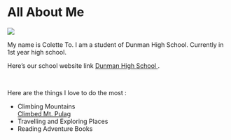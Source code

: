 <!DOCTYPE html>
<html>
<link rel="stylesheet" type="text/css" href="style.css">
<body>
<h1> All About Me</h1>
<img src="photo.jpg"/>
<p>
My name is Colette To. I am a student of Dunman High School. Currently in 1st year high school. </p>
<p>
Here’s our school website link <a href ="www.dhs.sg"> Dunman High School  </a>. </p>
<br>
<p>Here are the things I love to do the most : </p> 
<ul>
<li>Climbing Mountains</li>
<a href="http://www.trailadventours.com/philippine-mountains/mt-pulag"> Climbed Mt. Pulag </a>
<li>Travelling and Exploring Places</li>
<li>Reading Adventure Books</li>
</ul>
</body>
</html>
